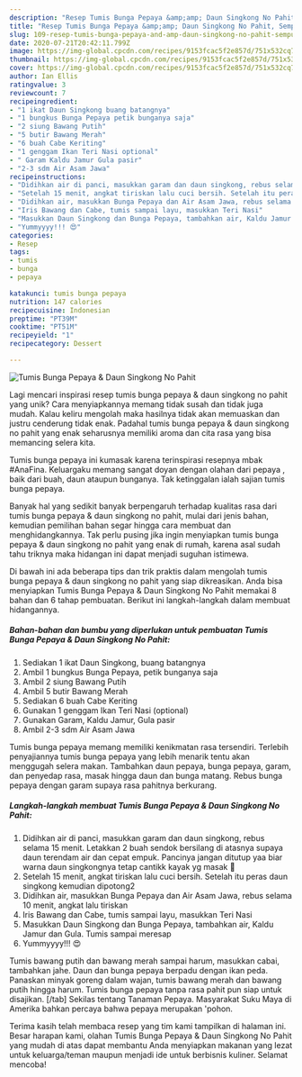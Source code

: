 ```yaml
---
description: "Resep Tumis Bunga Pepaya &amp;amp; Daun Singkong No Pahit, Sempurna"
title: "Resep Tumis Bunga Pepaya &amp;amp; Daun Singkong No Pahit, Sempurna"
slug: 109-resep-tumis-bunga-pepaya-and-amp-daun-singkong-no-pahit-sempurna
date: 2020-07-21T20:42:11.799Z
image: https://img-global.cpcdn.com/recipes/9153fcac5f2e857d/751x532cq70/tumis-bunga-pepaya-daun-singkong-no-pahit-foto-resep-utama.jpg
thumbnail: https://img-global.cpcdn.com/recipes/9153fcac5f2e857d/751x532cq70/tumis-bunga-pepaya-daun-singkong-no-pahit-foto-resep-utama.jpg
cover: https://img-global.cpcdn.com/recipes/9153fcac5f2e857d/751x532cq70/tumis-bunga-pepaya-daun-singkong-no-pahit-foto-resep-utama.jpg
author: Ian Ellis
ratingvalue: 3
reviewcount: 7
recipeingredient:
- "1 ikat Daun Singkong buang batangnya"
- "1 bungkus Bunga Pepaya petik bunganya saja"
- "2 siung Bawang Putih"
- "5 butir Bawang Merah"
- "6 buah Cabe Keriting"
- "1 genggam Ikan Teri Nasi optional"
- " Garam Kaldu Jamur Gula pasir"
- "2-3 sdm Air Asam Jawa"
recipeinstructions:
- "Didihkan air di panci, masukkan garam dan daun singkong, rebus selama 15 menit. Letakkan 2 buah sendok bersilang di atasnya supaya daun terendam air dan cepat empuk. Pancinya jangan ditutup yaa biar warna daun singkongnya tetap cantikk kayak yg masak 🤭"
- "Setelah 15 menit, angkat tiriskan lalu cuci bersih. Setelah itu peras daun singkong kemudian dipotong2"
- "Didihkan air, masukkan Bunga Pepaya dan Air Asam Jawa, rebus selama 10 menit, angkat lalu tiriskan"
- "Iris Bawang dan Cabe, tumis sampai layu, masukkan Teri Nasi"
- "Masukkan Daun Singkong dan Bunga Pepaya, tambahkan air, Kaldu Jamur dan Gula. Tumis sampai meresap"
- "Yummyyyy!!! 😍"
categories:
- Resep
tags:
- tumis
- bunga
- pepaya

katakunci: tumis bunga pepaya 
nutrition: 147 calories
recipecuisine: Indonesian
preptime: "PT39M"
cooktime: "PT51M"
recipeyield: "1"
recipecategory: Dessert

---
```



![Tumis Bunga Pepaya &amp; Daun Singkong No Pahit](https://img-global.cpcdn.com/recipes/9153fcac5f2e857d/751x532cq70/tumis-bunga-pepaya-daun-singkong-no-pahit-foto-resep-utama.jpg)

Lagi mencari inspirasi resep tumis bunga pepaya &amp; daun singkong no pahit yang unik? Cara menyiapkannya memang tidak susah dan tidak juga mudah. Kalau keliru mengolah maka hasilnya tidak akan memuaskan dan justru cenderung tidak enak. Padahal tumis bunga pepaya &amp; daun singkong no pahit yang enak seharusnya memiliki aroma dan cita rasa yang bisa memancing selera kita.

Tumis bunga pepaya ini kumasak karena terinspirasi resepnya mbak #AnaFina. Keluargaku memang sangat doyan dengan olahan dari pepaya , baik dari buah, daun ataupun bunganya. Tak ketinggalan ialah sajian tumis bunga pepaya.

Banyak hal yang sedikit banyak berpengaruh terhadap kualitas rasa dari tumis bunga pepaya &amp; daun singkong no pahit, mulai dari jenis bahan, kemudian pemilihan bahan segar hingga cara membuat dan menghidangkannya. Tak perlu pusing jika ingin menyiapkan tumis bunga pepaya &amp; daun singkong no pahit yang enak di rumah, karena asal sudah tahu triknya maka hidangan ini dapat menjadi suguhan istimewa.


Di bawah ini ada beberapa tips dan trik praktis dalam mengolah tumis bunga pepaya &amp; daun singkong no pahit yang siap dikreasikan. Anda bisa menyiapkan Tumis Bunga Pepaya &amp; Daun Singkong No Pahit memakai 8 bahan dan 6 tahap pembuatan. Berikut ini langkah-langkah dalam membuat hidangannya.

<!--inarticleads1-->

##### Bahan-bahan dan bumbu yang diperlukan untuk pembuatan Tumis Bunga Pepaya &amp; Daun Singkong No Pahit:

1. Sediakan 1 ikat Daun Singkong, buang batangnya
1. Ambil 1 bungkus Bunga Pepaya, petik bunganya saja
1. Ambil 2 siung Bawang Putih
1. Ambil 5 butir Bawang Merah
1. Sediakan 6 buah Cabe Keriting
1. Gunakan 1 genggam Ikan Teri Nasi (optional)
1. Gunakan  Garam, Kaldu Jamur, Gula pasir
1. Ambil 2-3 sdm Air Asam Jawa


Tumis bunga pepaya memang memiliki kenikmatan rasa tersendiri. Terlebih penyajiannya tumis bunga pepaya yang lebih menarik tentu akan menggugah selera makan. Tambahkan daun pepaya, bunga pepaya, garam, dan penyedap rasa, masak hingga daun dan bunga matang. Rebus bunga pepaya dengan garam supaya rasa pahitnya berkurang. 

<!--inarticleads2-->

##### Langkah-langkah membuat Tumis Bunga Pepaya &amp; Daun Singkong No Pahit:

1. Didihkan air di panci, masukkan garam dan daun singkong, rebus selama 15 menit. Letakkan 2 buah sendok bersilang di atasnya supaya daun terendam air dan cepat empuk. Pancinya jangan ditutup yaa biar warna daun singkongnya tetap cantikk kayak yg masak 🤭
1. Setelah 15 menit, angkat tiriskan lalu cuci bersih. Setelah itu peras daun singkong kemudian dipotong2
1. Didihkan air, masukkan Bunga Pepaya dan Air Asam Jawa, rebus selama 10 menit, angkat lalu tiriskan
1. Iris Bawang dan Cabe, tumis sampai layu, masukkan Teri Nasi
1. Masukkan Daun Singkong dan Bunga Pepaya, tambahkan air, Kaldu Jamur dan Gula. Tumis sampai meresap
1. Yummyyyy!!! 😍


Tumis bawang putih dan bawang merah sampai harum, masukkan cabai, tambahkan jahe. Daun dan bunga pepaya berpadu dengan ikan peda. Panaskan minyak goreng dalam wajan, tumis bawang merah dan bawang putih hingga harum. Tumis bunga pepaya tanpa rasa pahit pun siap untuk disajikan. [/tab] Sekilas tentang Tanaman Pepaya. Masyarakat Suku Maya di Amerika bahkan percaya bahwa pepaya merupakan &#39;pohon. 

Terima kasih telah membaca resep yang tim kami tampilkan di halaman ini. Besar harapan kami, olahan Tumis Bunga Pepaya &amp; Daun Singkong No Pahit yang mudah di atas dapat membantu Anda menyiapkan makanan yang lezat untuk keluarga/teman maupun menjadi ide untuk berbisnis kuliner. Selamat mencoba!
